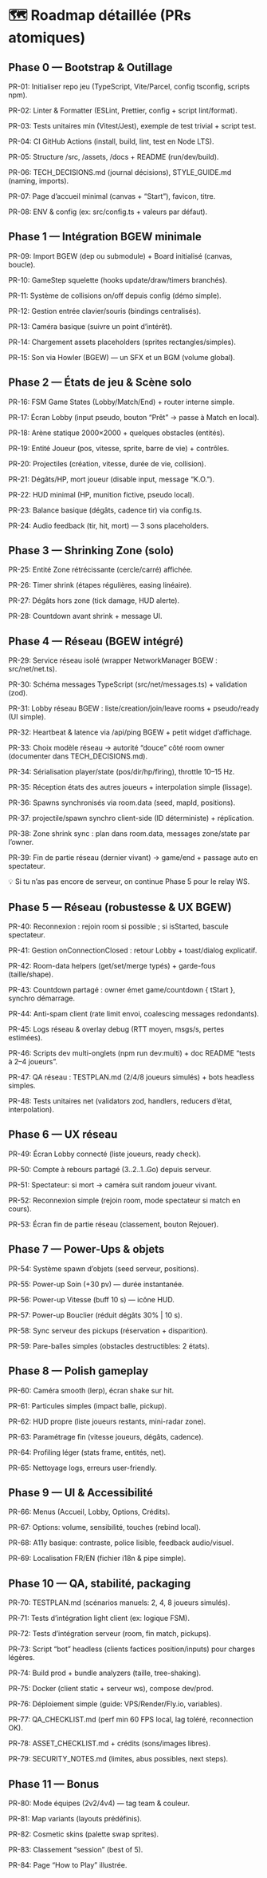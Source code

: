 # 🗺️ Roadmap détaillée (PRs atomiques)

##  Phase 0 — Bootstrap & Outillage

PR-01: Initialiser repo jeu (TypeScript, Vite/Parcel, config tsconfig, scripts npm).

PR-02: Linter & Formatter (ESLint, Prettier, config + script lint/format).

PR-03: Tests unitaires min (Vitest/Jest), exemple de test trivial + script test.

PR-04: CI GitHub Actions (install, build, lint, test en Node LTS).

PR-05: Structure /src, /assets, /docs + README (run/dev/build).

PR-06: TECH_DECISIONS.md (journal décisions), STYLE_GUIDE.md (naming, imports).

PR-07: Page d’accueil minimal (canvas + “Start”), favicon, titre.

PR-08: ENV & config (ex: src/config.ts + valeurs par défaut).

## Phase 1 — Intégration BGEW minimale

PR-09: Import BGEW (dep ou submodule) + Board initialisé (canvas, boucle).

PR-10: GameStep squelette (hooks update/draw/timers branchés).

PR-11: Système de collisions on/off depuis config (démo simple).

PR-12: Gestion entrée clavier/souris (bindings centralisés).

PR-13: Caméra basique (suivre un point d’intérêt).

PR-14: Chargement assets placeholders (sprites rectangles/simples).

PR-15: Son via Howler (BGEW) — un SFX et un BGM (volume global).

## Phase 2 — États de jeu & Scène solo

PR-16: FSM Game States (Lobby/Match/End) + router interne simple.

PR-17: Écran Lobby (input pseudo, bouton “Prêt” → passe à Match en local).

PR-18: Arène statique 2000×2000 + quelques obstacles (entités).

PR-19: Entité Joueur (pos, vitesse, sprite, barre de vie) + contrôles.

PR-20: Projectiles (création, vitesse, durée de vie, collision).

PR-21: Dégâts/HP, mort joueur (disable input, message “K.O.”).

PR-22: HUD minimal (HP, munition fictive, pseudo local).

PR-23: Balance basique (dégâts, cadence tir) via config.ts.

PR-24: Audio feedback (tir, hit, mort) — 3 sons placeholders.

## Phase 3 — Shrinking Zone (solo)

PR-25: Entité Zone rétrécissante (cercle/carré) affichée.

PR-26: Timer shrink (étapes régulières, easing linéaire).

PR-27: Dégâts hors zone (tick damage, HUD alerte).

PR-28: Countdown avant shrink + message UI.

## Phase 4 — Réseau (BGEW intégré)

PR-29: Service réseau isolé (wrapper NetworkManager BGEW : src/net/net.ts).

PR-30: Schéma messages TypeScript (src/net/messages.ts) + validation (zod).

PR-31: Lobby réseau BGEW : liste/creation/join/leave rooms + pseudo/ready (UI simple).

PR-32: Heartbeat & latence via /api/ping BGEW + petit widget d’affichage.

PR-33: Choix modèle réseau → autorité “douce” côté room owner (documenter dans TECH_DECISIONS.md).

PR-34: Sérialisation player/state (pos/dir/hp/firing), throttle 10–15 Hz.

PR-35: Réception états des autres joueurs + interpolation simple (lissage).

PR-36: Spawns synchronisés via room.data (seed, mapId, positions).

PR-37: projectile/spawn synchro client-side (ID déterministe) + réplication.

PR-38: Zone shrink sync : plan dans room.data, messages zone/state par l’owner.

PR-39: Fin de partie réseau (dernier vivant) → game/end + passage auto en spectateur.

💡 Si tu n’as pas encore de serveur, on continue Phase 5 pour le relay WS.

## Phase 5 — Réseau (robustesse & UX BGEW)

PR-40: Reconnexion : rejoin room si possible ; si isStarted, bascule spectateur.

PR-41: Gestion onConnectionClosed : retour Lobby + toast/dialog explicatif.

PR-42: Room-data helpers (get/set/merge typés) + garde-fous (taille/shape).

PR-43: Countdown partagé : owner émet game/countdown { tStart }, synchro démarrage.

PR-44: Anti-spam client (rate limit envoi, coalescing messages redondants).

PR-45: Logs réseau & overlay debug (RTT moyen, msgs/s, pertes estimées).

PR-46: Scripts dev multi-onglets (npm run dev:multi) + doc README “tests à 2–4 joueurs”.

PR-47: QA réseau : TESTPLAN.md (2/4/8 joueurs simulés) + bots headless simples.

PR-48: Tests unitaires net (validators zod, handlers, reducers d’état, interpolation).

## Phase 6 — UX réseau

PR-49: Écran Lobby connecté (liste joueurs, ready check).

PR-50: Compte à rebours partagé (3..2..1..Go) depuis serveur.

PR-51: Spectateur: si mort → caméra suit random joueur vivant.

PR-52: Reconnexion simple (rejoin room, mode spectateur si match en cours).

PR-53: Écran fin de partie réseau (classement, bouton Rejouer).

## Phase 7 — Power-Ups & objets

PR-54: Système spawn d’objets (seed serveur, positions).

PR-55: Power-up Soin (+30 pv) — durée instantanée.

PR-56: Power-up Vitesse (buff 10 s) — icône HUD.

PR-57: Power-up Bouclier (réduit dégâts 30% | 10 s).

PR-58: Sync serveur des pickups (réservation + disparition).

PR-59: Pare-balles simples (obstacles destructibles: 2 états).

## Phase 8 — Polish gameplay

PR-60: Caméra smooth (lerp), écran shake sur hit.

PR-61: Particules simples (impact balle, pickup).

PR-62: HUD propre (liste joueurs restants, mini-radar zone).

PR-63: Paramétrage fin (vitesse joueurs, dégâts, cadence).

PR-64: Profiling léger (stats frame, entités, net).

PR-65: Nettoyage logs, erreurs user-friendly.

## Phase 9 — UI & Accessibilité

PR-66: Menus (Accueil, Lobby, Options, Crédits).

PR-67: Options: volume, sensibilité, touches (rebind local).

PR-68: A11y basique: contraste, police lisible, feedback audio/visuel.

PR-69: Localisation FR/EN (fichier i18n & pipe simple).

## Phase 10 — QA, stabilité, packaging

PR-70: TESTPLAN.md (scénarios manuels: 2, 4, 8 joueurs simulés).

PR-71: Tests d’intégration light client (ex: logique FSM).

PR-72: Tests d’intégration serveur (room, fin match, pickups).

PR-73: Script “bot” headless (clients factices position/inputs) pour charges légères.

PR-74: Build prod + bundle analyzers (taille, tree-shaking).

PR-75: Docker (client static + serveur ws), compose dev/prod.

PR-76: Déploiement simple (guide: VPS/Render/Fly.io, variables).

PR-77: QA_CHECKLIST.md (perf min 60 FPS local, lag toléré, reconnection OK).

PR-78: ASSET_CHECKLIST.md + crédits (sons/images libres).

PR-79: SECURITY_NOTES.md (limites, abus possibles, next steps).

## Phase 11 — Bonus

PR-80: Mode équipes (2v2/4v4) — tag team & couleur.

PR-81: Map variants (layouts prédéfinis).

PR-82: Cosmetic skins (palette swap sprites).

PR-83: Classement “session” (best of 5).

PR-84: Page “How to Play” illustrée.

